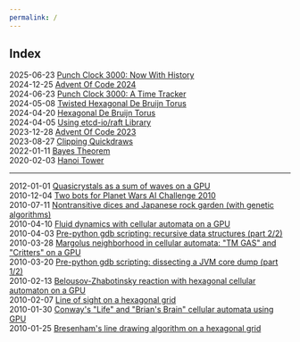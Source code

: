 ```yaml
---
permalink: /
---
```

## Index

2025-06-23 [Punch Clock 3000: Now With History](2025-06-23/punch-clock-3000-now-with-history.md) \
2024-12-25 [Advent Of Code 2024](https://github.com/zvold/aoc?tab=readme-ov-file#2024) \
2024-06-23 [Punch Clock 3000: A Time Tracker](2024-06-23/punch-clock-3000-a-time-tracker.md) \
2024-05-08 [Twisted Hexagonal De Bruijn Torus](2024-05-08/twisted-hexagonal-de-bruijn-torus.md) \
2024-04-20 [Hexagonal De Bruijn Torus](2024-04-20/hexagonal-de-bruijn-torus.md) \
2024-04-05 [Using etcd-io/raft Library](https://zvold.github.io/using-etcd-io-raft/) \
2023-12-28 [Advent Of Code 2023](https://github.com/zvold/aoc?tab=readme-ov-file#2023) \
2023-08-27 [Clipping Quickdraws](2023-08-27/clipping-quickdraws.md) \
2022-01-11 [Bayes Theorem](2022-01-11/bayes-theorem.md) \
2020-02-03 [Hanoi Tower](2020-02-03/hanoi-tower.md)

---

2012-01-01 [Quasicrystals as a sum of waves on a GPU](https://zvold.blogspot.com/2012/01/quasicrystals-as-sum-of-waves-on-gpu.html) \
2010-12-04 [Two bots for Planet Wars AI Challenge 2010](https://zvold.blogspot.com/2010/12/two-bots-for-planet-wars-ai-challenge.html) \
2010-07-11 [Nontransitive dices and Japanese rock garden (with genetic algorithms)](https://zvold.blogspot.com/2010/07/nontransitive-dices-and-japanese-rock.html) \
2010-04-10 [Fluid dynamics with cellular automata on a GPU](https://zvold.blogspot.com/2010/04/fluid-dynamics-with-cellular-automata.html) \
2010-04-03 [Pre-python gdb scripting: recursive data structures (part 2/2)](https://zvold.blogspot.com/2010/04/pre-python-gdb-scripting-recursive-data.html) \
2010-03-28 [Margolus neighborhood in cellular automata: "TM GAS" and "Critters" on a GPU](https://zvold.blogspot.com/2010/03/margolus-neighborhood-in-cellular.html) \
2010-03-20 [Pre-python gdb scripting: dissecting a JVM core dump (part 1/2)](https://zvold.blogspot.com/2010/03/pre-python-gdb-scripting-dissecting-jvm.html) \
2010-02-13 [Belousov-Zhabotinsky reaction with hexagonal cellular automaton on a GPU](https://zvold.blogspot.com/2010/02/belousov-zhabotinsky-reaction-with.html) \
2010-02-07 [Line of sight on a hexagonal grid](https://zvold.blogspot.com/2010/02/line-of-sight-on-hexagonal-grid.html) \
2010-01-30 [Conway's "Life" and "Brian's Brain" cellular automata using GPU](https://zvold.blogspot.com/2010/01/conways-life-and-brians-brain-cellular.html) \
2010-01-25 [Bresenham's line drawing algorithm on a hexagonal grid](https://zvold.blogspot.com/2010/01/bresenhams-line-drawing-algorithm-on_26.html)